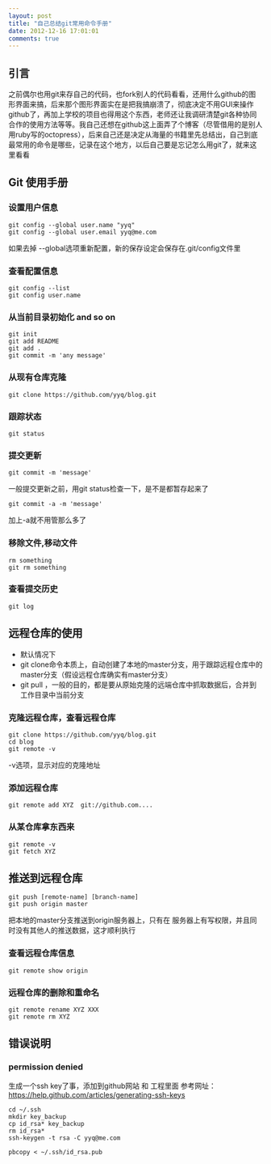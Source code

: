 ```yaml
---
layout: post
title: "自己总结git常用命令手册"
date: 2012-12-16 17:01:01
comments: true
---
```

## 引言
之前偶尔也用git来存自己的代码，也fork别人的代码看看，还用什么github的图形界面来搞，后来那个图形界面实在是把我搞崩溃了，彻底决定不用GUI来操作github了，再加上学校的项目也得用这个东西，老师还让我调研清楚git各种协同合作的使用方法等等。我自己还想在github这上面弄了个博客（尽管借用的是别人用ruby写的octopress），后来自己还是决定从海量的书籍里先总结出，自己到底最常用的命令是哪些，记录在这个地方，以后自己要是忘记怎么用git了，就来这里看看
<!--more-->
## Git 使用手册

### 设置用户信息
	git config --global user.name "yyq"
	git config --global user.email yyq@me.com
如果去掉 --global选项重新配置，新的保存设定会保存在.git/config文件里
### 查看配置信息
	git config --list
	git config user.name
### 从当前目录初始化 and so on
	git init	
	git add README	
	git add .
	git commit -m 'any message'
### 从现有仓库克隆
	git clone https://github.com/yyq/blog.git
### 跟踪状态
	git status
### 提交更新
	git commit -m 'message'
一般提交更新之前，用git status检查一下，是不是都暂存起来了
	
	git commit -a -m 'message'
加上-a就不用管那么多了

### 移除文件,移动文件
	rm something
	git rm something

### 查看提交历史
	git log


## 远程仓库的使用

 * 默认情况下
 * git clone命令本质上，自动创建了本地的master分支，用于跟踪远程仓库中的master分支（假设远程仓库确实有master分支）
 * git pull ，一般的目的，都是要从原始克隆的远端仓库中抓取数据后，合并到工作目录中当前分支

### 克隆远程仓库，查看远程仓库
	git clone https://github.com/yyq/blog.git
	cd blog
	git remote -v
-v选项，显示对应的克隆地址
### 添加远程仓库
	git remote add XYZ  git://github.com....

### 从某仓库拿东西来
	git remote -v
	git fetch XYZ

## 推送到远程仓库
	git push [remote-name] [branch-name]
	git push origin master

把本地的master分支推送到origin服务器上，只有在  服务器上有写权限，并且同时没有其他人的推送数据，这才顺利执行

### 查看远程仓库信息
	git remote show origin

### 远程仓库的删除和重命名
	git remote rename XYZ XXX
	git remote rm XYZ

## 错误说明
### permission denied
生成一个ssh key了事，添加到github网站  和  工程里面
参考网址：<https://help.github.com/articles/generating-ssh-keys>
	
	cd ~/.ssh
	mkdir key_backup
	cp id_rsa* key_backup
	rm id_rsa*
	ssh-keygen -t rsa -C yyq@me.com
	
	pbcopy < ~/.ssh/id_rsa.pub




